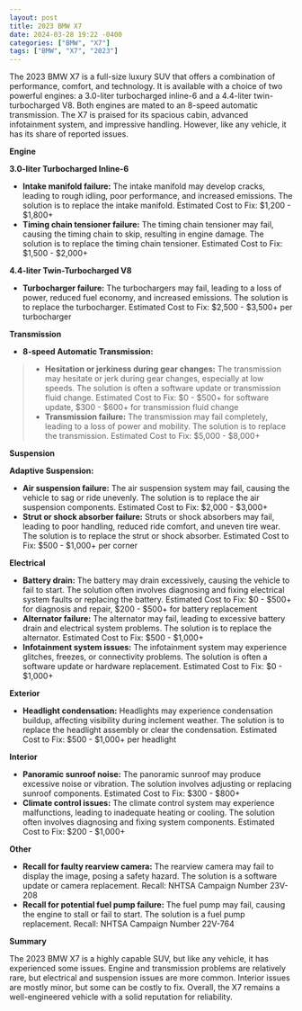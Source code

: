 ```yaml
---
layout: post
title: 2023 BMW X7
date: 2024-03-28 19:22 -0400
categories: ["BMW", "X7"]
tags: ["BMW", "X7", "2023"]
---
```

The 2023 BMW X7 is a full-size luxury SUV that offers a combination of performance, comfort, and technology. It is available with a choice of two powerful engines: a 3.0-liter turbocharged inline-6 and a 4.4-liter twin-turbocharged V8. Both engines are mated to an 8-speed automatic transmission. The X7 is praised for its spacious cabin, advanced infotainment system, and impressive handling. However, like any vehicle, it has its share of reported issues.

**Engine**

**3.0-liter Turbocharged Inline-6**
* **Intake manifold failure:** The intake manifold may develop cracks, leading to rough idling, poor performance, and increased emissions. The solution is to replace the intake manifold. Estimated Cost to Fix: $1,200 - $1,800+
* **Timing chain tensioner failure:** The timing chain tensioner may fail, causing the timing chain to skip, resulting in engine damage. The solution is to replace the timing chain tensioner. Estimated Cost to Fix: $1,500 - $2,000+

**4.4-liter Twin-Turbocharged V8**
* **Turbocharger failure:** The turbochargers may fail, leading to a loss of power, reduced fuel economy, and increased emissions. The solution is to replace the turbocharger. Estimated Cost to Fix: $2,500 - $3,500+ per turbocharger

**Transmission**

* **8-speed Automatic Transmission:**
> * **Hesitation or jerkiness during gear changes:** The transmission may hesitate or jerk during gear changes, especially at low speeds. The solution is often a software update or transmission fluid change. Estimated Cost to Fix: $0 - $500+ for software update, $300 - $600+ for transmission fluid change
> * **Transmission failure:** The transmission may fail completely, leading to a loss of power and mobility. The solution is to replace the transmission. Estimated Cost to Fix: $5,000 - $8,000+

**Suspension**

**Adaptive Suspension:**
* **Air suspension failure:** The air suspension system may fail, causing the vehicle to sag or ride unevenly. The solution is to replace the air suspension components. Estimated Cost to Fix: $2,000 - $3,000+
* **Strut or shock absorber failure:** Struts or shock absorbers may fail, leading to poor handling, reduced ride comfort, and uneven tire wear. The solution is to replace the strut or shock absorber. Estimated Cost to Fix: $500 - $1,000+ per corner

**Electrical**

* **Battery drain:** The battery may drain excessively, causing the vehicle to fail to start. The solution often involves diagnosing and fixing electrical system faults or replacing the battery. Estimated Cost to Fix: $0 - $500+ for diagnosis and repair, $200 - $500+ for battery replacement
* **Alternator failure:** The alternator may fail, leading to excessive battery drain and electrical system problems. The solution is to replace the alternator. Estimated Cost to Fix: $500 - $1,000+
* **Infotainment system issues:** The infotainment system may experience glitches, freezes, or connectivity problems. The solution is often a software update or hardware replacement. Estimated Cost to Fix: $0 - $1,000+

**Exterior**

* **Headlight condensation:** Headlights may experience condensation buildup, affecting visibility during inclement weather. The solution is to replace the headlight assembly or clear the condensation. Estimated Cost to Fix: $500 - $1,000+ per headlight

**Interior**

* **Panoramic sunroof noise:** The panoramic sunroof may produce excessive noise or vibration. The solution involves adjusting or replacing sunroof components. Estimated Cost to Fix: $300 - $800+
* **Climate control issues:** The climate control system may experience malfunctions, leading to inadequate heating or cooling. The solution often involves diagnosing and fixing system components. Estimated Cost to Fix: $200 - $1,000+

**Other**

* **Recall for faulty rearview camera:** The rearview camera may fail to display the image, posing a safety hazard. The solution is a software update or camera replacement. Recall: NHTSA Campaign Number 23V-208
* **Recall for potential fuel pump failure:** The fuel pump may fail, causing the engine to stall or fail to start. The solution is a fuel pump replacement. Recall: NHTSA Campaign Number 22V-764

**Summary**

The 2023 BMW X7 is a highly capable SUV, but like any vehicle, it has experienced some issues. Engine and transmission problems are relatively rare, but electrical and suspension issues are more common. Interior issues are mostly minor, but some can be costly to fix. Overall, the X7 remains a well-engineered vehicle with a solid reputation for reliability.
